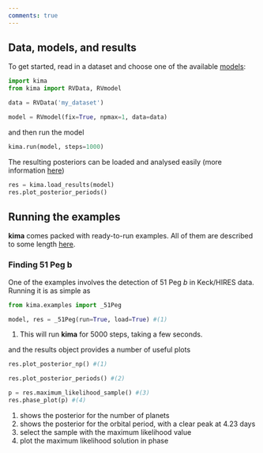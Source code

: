 ```yaml
---
comments: true
---
```


## Data, models, and results

To get started, read in a dataset and choose one of the available [models](/docs/models):

```python
import kima
from kima import RVData, RVmodel

data = RVData('my_dataset')

model = RVmodel(fix=True, npmax=1, data=data)
```

and then run the model

```python
kima.run(model, steps=1000)
```

The resulting posteriors can be loaded and analysed easily (more information [here](/docs/API/pykima))

```python
res = kima.load_results(model)
res.plot_posterior_periods()
```


## Running the examples

**kima** comes packed with ready-to-run examples. 
All of them are described to some length [here](/docs/examples).


### Finding 51 Peg b

One of the examples involves the detection of 51 Peg _b_ in Keck/HIRES data.
Running it is as simple as 

```py
from kima.examples import _51Peg

model, res = _51Peg(run=True, load=True) #(1)
```

1. This will run **kima** for 5000 steps, taking a few seconds.

and the results object provides a number of useful plots 

```py
res.plot_posterior_np() #(1)

res.plot_posterior_periods() #(2)

p = res.maximum_likelihood_sample() #(3)
res.phase_plot(p) #(4)
```

1. shows the posterior for the number of planets
2. shows the posterior for the orbital period, with a clear peak at 4.23 days
3. select the sample with the maximum likelihood value
4. plot the maximum likelihood solution in phase


<!-- 
## Creating a template directory

You can use the `kima-template` script to create a template directory containing
the necessary files to run **kima**

```sh
kima-template my-new-planet
# Populating directory my-new-planet
# with kima template files: kima_setup.cpp, OPTIONS, Makefile, README.md
```

You can now modify the `kima_setup.cpp` file to set up the model and run the
analysis with `kima-run` as for the examples.
 -->

